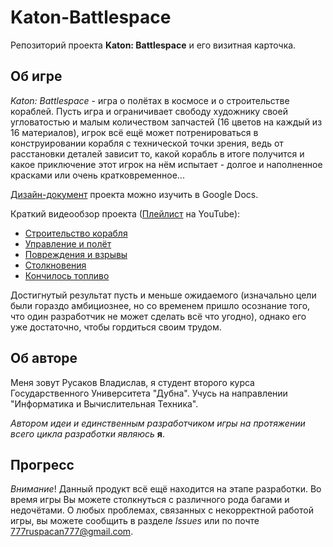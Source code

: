 # Katon-Battlespace
Репозиторий проекта **Katon: Battlespace** и его визитная карточка.

## Об игре
*Katon: Battlespace* - игра о полётах в космосе и о строительстве кораблей. Пусть игра и ограничивает свободу художнику своей угловатостью и малым количеством запчастей (16 цветов на каждый из 16 материалов), игрок всё ещё может потренироваться в конструировании корабля с технической точки зрения, ведь от расстановки деталей зависит то, какой корабль в итоге получится и какое приключение этот игрок на нём испытает - долгое и наполненное красками или очень кратковременное...

[Дизайн-документ](https://docs.google.com/document/d/1HGFJKazQLUXh3KHtl_5YbpAp1U28bYtq7fA64EflLo4/edit?usp=sharing) проекта можно изучить в Google Docs.

Краткий видеообзор проекта ([Плейлист](https://www.youtube.com/watch?v=IGB8aBQnkII&list=PLnRh3_Lo2vupQVoHEfJIGooQYXL504a_A) на YouTube):
- [Строительство корабля](https://www.youtube.com/watch?v=IGB8aBQnkII)
- [Управление и полёт](https://www.youtube.com/watch?v=JcEAleAuhk8)
- [Повреждения и взрывы](https://www.youtube.com/watch?v=x6HCjHZyGGk)
- [Столкновения](https://www.youtube.com/watch?v=Efzp1ict7Ks)
- [Кончилось топливо](https://www.youtube.com/watch?v=A_3YdXi1JRw)

Достигнутый результат пусть и меньше ожидаемого (изначально цели были гораздо амбициознее, но со временем пришло осознание того, что один разработчик не может сделать всё что угодно), однако его уже достаточно, чтобы гордиться своим трудом.

## Об авторе
Меня зовут Русаков Владислав, я студент второго курса Государственного Университета "Дубна". Учусь на направлении "Информатика и Вычислительная Техника".

*Автором идеи и единственным разработчиком игры на протяжении всего цикла разработки являюсь* **я**.

## Прогресс
*Внимание*! Данный продукт всё ещё находится на этапе разработки. Во время игры Вы можете столкнуться с различного рода багами и недочётами. О любых проблемах, связанных с некорректной работой игры, вы можете сообщить в разделе *Issues* или по почте 777ruspacan777@gmail.com.
